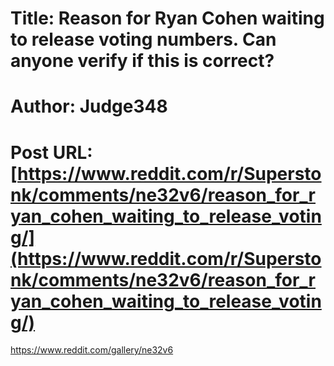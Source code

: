 # Title: Reason for Ryan Cohen waiting to release voting numbers. Can anyone verify if this is correct?
# Author: Judge348
# Post URL: [https://www.reddit.com/r/Superstonk/comments/ne32v6/reason_for_ryan_cohen_waiting_to_release_voting/](https://www.reddit.com/r/Superstonk/comments/ne32v6/reason_for_ryan_cohen_waiting_to_release_voting/)


https://www.reddit.com/gallery/ne32v6